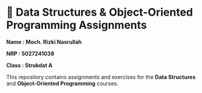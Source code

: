 # 📌 Data Structures & Object-Oriented Programming Assignments

**Name  : Moch. Rizki Nasrullah**

**NRP : 5027241038**

**Class : Strukdat A**

This repository contains assignments and exercises for the **Data Structures** and **Object-Oriented Programming** courses.

